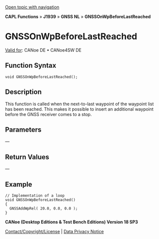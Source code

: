 [Open topic with navigation](../../../../../../CANoeDEFamily.htm#Topics/CAPLFunctions/J1939/GNSSNodeLayer/Functions/CAPLfunctionGNSSonwpbeforelastreached.md)

**CAPL Functions** » **J1939** » **GNSS NL** » **GNSSOnWpBeforeLastReached**

# GNSSOnWpBeforeLastReached

[Valid for](../../../../Shared/FeatureAvailability.md): CANoe DE • CANoe4SW DE

## Function Syntax

```plaintext
void GNSSOnWpBeforeLastReached();
```

## Description

This function is called when the next-to-last waypoint of the waypoint list has been reached. This makes it possible to insert an additional waypoint before the GNSS receiver comes to a stop.

## Parameters

—

## Return Values

—

## Example

```plaintext
// Implementation of a loop
void GNSSOnWpBeforeLastReached()
{
  GNSSAddWpRel( 20.0, 0.0, 0.0 );
}
```

**CANoe (Desktop Editions & Test Bench Editions) Version 18 SP3**

[Contact/Copyright/License](../../../../Shared/ContactCopyrightLicense.md) | [Data Privacy Notice](https://www.vector.com/int/en/company/get-info/privacy-policy/)
